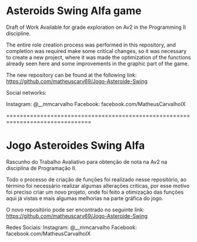 # Asteroids Swing Alfa game
Draft of Work Available for grade exploration on Av2 in the Programming II discipline.

The entire role creation process was performed in this repository, and completion was required
make some critical changes, so it was necessary to create a new project, where it was
made the optimization of the functions already seen here and some improvements in the graphic part 
of the game.

The new repository can be found at the following link:
https://github.com/matheuscarv69/Jogo-Asteroide-Swing

Social networks:

Instagram: @__mmcarvalho
Facebook: facebook.com/MatheusCarvalhoIX

===============================================================================

# Jogo Asteroides Swing Alfa
Rascunho do Trabalho Avaliativo para obtenção de nota na Av2 na disciplina de Programação II.

Todo o processo de criação de funções foi realizado nesse repositório, ao término foi necessário 
realizar algumas alterações criticas, por esse motivo foi preciso criar um novo projeto, onde foi 
feito a otimização das funções aqui já vistas e mais algumas melhorias na parte gráfica do jogo.

O novo repositório pode ser encontrado no seguinte link:
https://github.com/matheuscarv69/Jogo-Asteroide-Swing

Redes Sociais:
Instagram: @__mmcarvalho
Facebook: facebook.com/MatheusCarvalhoIX
